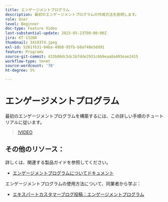 ```yaml
---
title: エンゲージメントプログラム
description: 最初のエンゲージメントプログラムの作成方法を説明します。
role: User
level: Beginner
doc-type: Feature Video
last-substantial-update: 2023-05-23T00:00:00Z
jira: KT-13260
thumbnail: 3419374.jpeg
exl-id: 5261f631-04ba-49b8-95fb-b8af48e5dd91
feature: Programs
source-git-commit: 433b00dc5dc1b7dde2931c6b9eaa8a403eae2415
workflow-type: tm+mt
source-wordcount: '70'
ht-degree: 5%

---
```


# エンゲージメントプログラム

最初のエンゲージメントプログラムを構築するには、この詳しい手順のチュートリアルに従います。

>[!VIDEO](https://video.tv.adobe.com/v/3419374/?learn=on) 

## その他のリソース：

詳しくは、関連する製品ガイドを参照してください。
* [エンゲージメントプログラムについてドキュメント](https://experienceleague.adobe.com/docs/marketo/using/product-docs/email-marketing/drip-nurturing/creating-an-engagement-program/understanding-engagement-programs.html?lang=en) 

エンゲージメントプログラムの使用方法について、同業者から学ぶ：
* [エキスパートカスタマーブログ投稿：エンゲージメントプログラム](https://nation.marketo.com/t5/product-blogs/marketo-success-series-engagement-programs/ba-p/301712)
